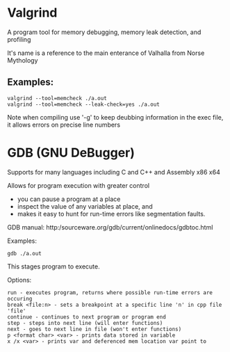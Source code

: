 # Valgrind  

A program tool for memory debugging, memory leak detection, and profiling  

It's name is a reference to the main enterance of Valhalla from Norse Mythology  

## Examples:

```  
valgrind --tool=memcheck ./a.out
valgrind --tool=memcheck --leak-check=yes ./a.out
```  

Note when compiling use '-g' to keep deubbing information in the exec file, it allows errors on precise line numbers

# GDB (GNU DeBugger)

Supports for many languages including C and C++ and Assembly x86 x64  

Allows for program execution with greater control  
- you can pause a program at a place  
- inspect the value of any variables at place, and  
- makes it easy to hunt for run-time errors like segmentation faults.  

GDB manual: http:/sourceware.org/gdb/current/onlinedocs/gdbtoc.html  

Examples:  
```
gdb ./a.out  
```

This stages program to execute.  

Options:  
```
run - executes program, returns where possible run-time errors are occuring
break <file:n> - sets a breakpoint at a specific line 'n' in cpp file 'file'
continue - continues to next program or program end
step - steps into next line (will enter functions)
next - goes to next line in file (won't enter functions)
p <format char> <var> - prints data stored in variable
x /x <var> - prints var and deferenced mem location var point to
```

